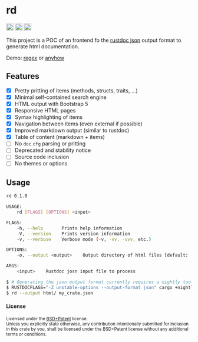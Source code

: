rd
==

[<img alt="github" src="https://img.shields.io/badge/github-urgau/rd-8da0cb?style=for-the-badge&labelColor=555555&logo=github" height="20">](https://github.com/urgau/rd)
[<img alt="license" src="https://img.shields.io/badge/license-BSD%2BPatent-blue?style=for-the-badge" height="20">](https://github.com/urgau/rd/)
[<img alt="build status" src="https://img.shields.io/github/workflow/status/uegau/rd/CI/master?style=for-the-badge" height="20">](https://github.com/urgau/rd/actions?query=branch%3Amaster)

This project is a POC of an frontend fo the [rustdoc json](https://rust-lang.github.io/rfcs/2963-rustdoc-json.html) output format to generate html documentation.

Demo: [regex](http://urgau.rf.gd/rd/regex/index.html) or [anyhow](http://urgau.rf.gd/rd/anyhow/index.html)

## Features

- [X] Pretty pritting of items (methods, structs, traits, ...)
- [X] Minimal self-contained search engine
- [X] HTML output with Bootstrap 5
- [X] Responsive HTML pages
- [X] Syntax highlighting of items
- [X] Navigation between items (even external if possible)
- [X] Improved markdown output (similar to rustdoc)
- [X] Table of content (markdown + items)
- [ ] No `doc` `cfg` parsing or pritting
- [ ] Deprecated and stability notice
- [ ] Source code inclusion
- [ ] No themes or options

## Usage

```bash
rd 0.1.0

USAGE:
    rd [FLAGS] [OPTIONS] <input>

FLAGS:
    -h, --help       Prints help information
    -V, --version    Prints version information
    -v, --verbose    Verbose mode (-v, -vv, -vvv, etc.)

OPTIONS:
    -o, --output <output>    Output directory of html files [default: .]

ARGS:
    <input>    Rustdoc josn input file to process
```

```bash
$ # Generating the json output format currently requires a nightly toolchain
$ RUSTDOCFLAGS="-Z unstable-options --output-format json" cargo +nightly doc
$ rd --output html/ my_crate.json
```

#### License

<sup>
Licensed under the <a href="LICENSE">BSD+Patent</a> license.
</sup>

<br>

<sub>
Unless you explicitly state otherwise, any contribution intentionally submitted
for inclusion in this crate by you, shall be licensed under the BSD+Patent license
without any additional terms or conditions.
</sub>
